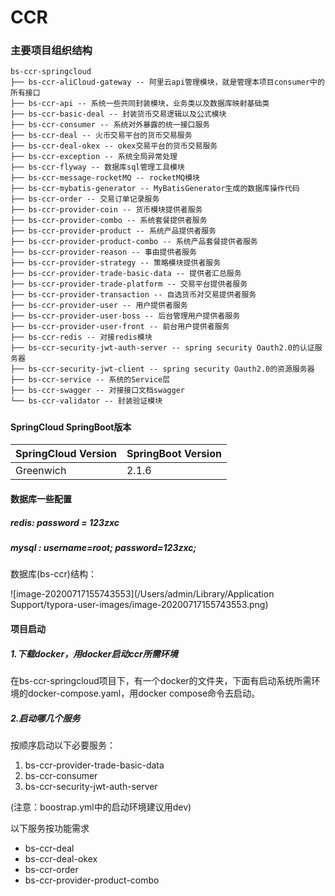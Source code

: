 # CCR

### 主要项目组织结构

```
bs-ccr-springcloud
├── bs-ccr-aliCloud-gateway -- 阿里云api管理模块，就是管理本项目consumer中的所有接口
├── bs-ccr-api -- 系统一些共同封装模块，业务类以及数据库映射基础类
├── bs-ccr-basic-deal -- 封装货币交易逻辑以及公式模块
├── bs-ccr-consumer -- 系统对外暴露的统一接口服务
├── bs-ccr-deal -- 火币交易平台的货币交易服务
├── bs-ccr-deal-okex -- okex交易平台的货币交易服务
├── bs-ccr-exception -- 系统全局异常处理
├── bs-ccr-flyway -- 数据库sql管理工具模块
├── bs-ccr-message-rocketMQ -- rocketMQ模块
├── bs-ccr-mybatis-generator -- MyBatisGenerator生成的数据库操作代码
├── bs-ccr-order -- 交易订单记录服务
├── bs-ccr-provider-coin -- 货币模块提供者服务
├── bs-ccr-provider-combo -- 系统套餐提供者服务
├── bs-ccr-provider-product -- 系统产品提供者服务
├── bs-ccr-provider-product-combo -- 系统产品套餐提供者服务
├── bs-ccr-provider-reason -- 事由提供者服务
├── bs-ccr-provider-strategy -- 策略模块提供者服务
├── bs-ccr-provider-trade-basic-data -- 提供者汇总服务
├── bs-ccr-provider-trade-platform -- 交易平台提供者服务
├── bs-ccr-provider-transaction -- 自选货币对交易提供者服务
├── bs-ccr-provider-user -- 用户提供者服务
├── bs-ccr-provider-user-boss -- 后台管理用户提供者服务
├── bs-ccr-provider-user-front -- 前台用户提供者服务
├── bs-ccr-redis -- 对接redis模块
├── bs-ccr-security-jwt-auth-server -- spring security Oauth2.0的认证服务器
├── bs-ccr-security-jwt-client -- spring security Oauth2.0的资源服务器
├── bs-ccr-service -- 系统的Service层
├── bs-ccr-swagger -- 对接接口文档swagger
└── bs-ccr-validator -- 封装验证模块
```

##### 

#### SpringCloud SpringBoot版本

| SpringCloud Version | SpringBoot Version |
| ------------------- | ------------------ |
| Greenwich           | 2.1.6              |

#### 数据库一些配置

##### redis: password = 123zxc

##### mysql : username=root; password=123zxc;

数据库(bs-ccr)结构：

![image-20200717155743553](/Users/admin/Library/Application Support/typora-user-images/image-20200717155743553.png)

#### 项目启动

##### 1.下载docker，用docker启动ccr所需环境

在bs-ccr-springcloud项目下，有一个docker的文件夹，下面有启动系统所需环境的docker-compose.yaml，用docker compose命令去启动。

##### 2.启动哪几个服务

按顺序启动以下必要服务：

1. bs-ccr-provider-trade-basic-data
2. bs-ccr-consumer
3. bs-ccr-security-jwt-auth-server

(注意：boostrap.yml中的启动环境建议用dev)

以下服务按功能需求

- bs-ccr-deal
- bs-ccr-deal-okex
- bs-ccr-order
- bs-ccr-provider-product-combo